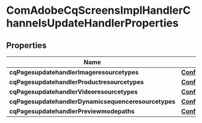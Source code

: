 
# ComAdobeCqScreensImplHandlerChannelsUpdateHandlerProperties

## Properties
Name | Type | Description | Notes
------------ | ------------- | ------------- | -------------
**cqPagesupdatehandlerImageresourcetypes** | [**ConfigNodePropertyArray**](ConfigNodePropertyArray.md) |  |  [optional]
**cqPagesupdatehandlerProductresourcetypes** | [**ConfigNodePropertyArray**](ConfigNodePropertyArray.md) |  |  [optional]
**cqPagesupdatehandlerVideoresourcetypes** | [**ConfigNodePropertyArray**](ConfigNodePropertyArray.md) |  |  [optional]
**cqPagesupdatehandlerDynamicsequenceresourcetypes** | [**ConfigNodePropertyArray**](ConfigNodePropertyArray.md) |  |  [optional]
**cqPagesupdatehandlerPreviewmodepaths** | [**ConfigNodePropertyArray**](ConfigNodePropertyArray.md) |  |  [optional]



